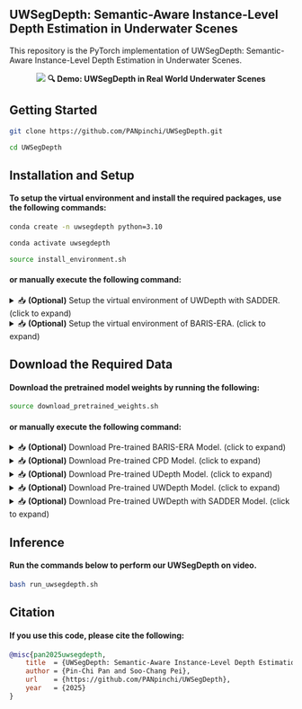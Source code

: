 ## UWSegDepth: Semantic-Aware Instance-Level Depth Estimation in Underwater Scenes
This repository is the PyTorch implementation of UWSegDepth: Semantic-Aware Instance-Level Depth Estimation in Underwater Scenes.

<p align="center">
  <img src="./assets/Demo.gif"/>
  <strong>🔍 Demo: UWSegDepth in Real World Underwater Scenes</strong>
</p>

## Getting Started
```bash
git clone https://github.com/PANpinchi/UWSegDepth.git

cd UWSegDepth
```

## Installation and Setup
#### To setup the virtual environment and install the required packages, use the following commands:
```bash
conda create -n uwsegdepth python=3.10

conda activate uwsegdepth

source install_environment.sh
```
#### or manually execute the following command:
<details>
<summary>📥 <strong>(Optional)</strong> Setup the virtual environment of UWDepth with SADDER. (click to expand)</summary>

#### Run the commands below to manually setup the virtual environment of UWDepth with SADDER:
```bash
# CUDA 11.3
conda install pytorch==1.12.0 torchvision==0.13.0 torchaudio==0.12.0 cudatoolkit=11.3 -c pytorch

git clone https://github.com/PANpinchi/SADDER.git

cd ./SADDER

pip install -r dependencies.txt

pip install opencv-contrib-python

pip install tifffile

cd ..
```
</details>

<details>
<summary>📥 <strong>(Optional)</strong> Setup the virtual environment of BARIS-ERA. (click to expand)</summary>

#### Run the commands below to manually setup the virtual environment of BARIS-ERA:
```bash
git clone https://github.com/PANpinchi/BARIS-ERA.git

cd ./BARIS-ERA

pip install -v -e .

pip install mmcv-full==1.5.3 -f https://download.openmmlab.com/mmcv/dist/cu113/torch1.12.0/index.html

pip install terminaltables
pip install pycocotools
pip install scikit-learn
pip install numpy==1.23.5
pip install gdown
pip install mmcls
pip install yapf==0.40.1
pip install natsort

cd ..
```
</details>

## Download the Required Data

#### Download the pretrained model weights by running the following:
```bash
source download_pretrained_weights.sh
```

#### or manually execute the following command:

<details>
<summary>📥 <strong>(Optional)</strong> Download Pre-trained BARIS-ERA Model. (click to expand)</summary>

#### Run the commands below to download the pre-trained BARIS-ERA model:
```bash
mkdir pretrained

cd pretrained

gdown --id 1-nK4MYPiW5bB8wDHbIXzLimRkLLpek6x

gdown --id 1_MxeMnI11CuvWHGEvud7COMwsPyVeNNv

cd ../..
```
Note: `*.pth` files should be placed in the `/pretrained` folder.
</details>

<details>
<summary>📥 <strong>(Optional)</strong> Download Pre-trained CPD Model. (click to expand)</summary>

#### Run the commands below to download the pre-trained CPD model:
```bash
cd ./SADDER/CPD

gdown --id 1Ezqf3rfBbC4iREjE9TfqDt5_QEvBXZ7F

cd ..
```
Note: `CPD-R.pth` files should be placed in the `/CPD` folder.
</details>

<details>
<summary>📥 <strong>(Optional)</strong> Download Pre-trained UDepth Model. (click to expand)</summary>

#### Run the commands below to download the pre-trained UDepth model:
```bash
mkdir saved_udepth_model

cd saved_udepth_model

gdown --id 1VakMGHTAc2b6baEQvijeU2SapClreIYE

gdown --id 1MaNGn8aKYDXrtmuTsaNlhIyk-IeMRJnO

cd ..
```
Note: `*.pth` files should be placed in the `/saved_udepth_model` folder.
</details>

<details>
<summary>📥 <strong>(Optional)</strong> Download Pre-trained UWDepth Model. (click to expand)</summary>

#### Run the commands below to download the pre-trained UWDepth model:
```bash
cd data/saved_models

gdown --id 1oDcUBglz4NvfO3JsyOnqemDffFHHqr3J

gdown --id 14qFV0lR_yDLILSfqr-8d1ajd--gfu-P6

gdown --id 1seBVgaUzDZKMfWBmS0ZMUDo_NdDV0y9B

cd ../..
```
Note: `*.pth` files should be placed in the `/data/saved_models` folder.
</details>

<details>
<summary>📥 <strong>(Optional)</strong> Download Pre-trained UWDepth with SADDER Model. (click to expand)</summary>

#### Run the commands below to download the pre-trained UWDepth with SADDER model:

```bash
cd saved_models

gdown --id 1eqbV9Jq7WCSWd6btxHVD1r2ykMyWLhpe

cd ../..
```
Note: `*.pth` files should be placed in the `/saved_models` folder.
</details>

## Inference
#### Run the commands below to perform our UWSegDepth on video.
```bash
bash run_uwsegdepth.sh
```



## Citation
#### If you use this code, please cite the following:
```bibtex
@misc{pan2025uwsegdepth,
    title  = {UWSegDepth: Semantic-Aware Instance-Level Depth Estimation in Underwater Scenes},
    author = {Pin-Chi Pan and Soo-Chang Pei},
    url    = {https://github.com/PANpinchi/UWSegDepth},
    year   = {2025}
}
```
